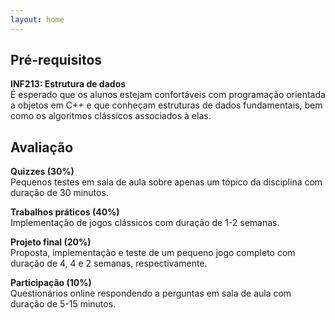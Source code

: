 ```yaml
---
layout: home
---
```


## Pré-requisitos

**INF213: Estrutura de dados**<br>
É esperado que os alunos estejam confortáveis com programação orientada a objetos em C++ e que conheçam estruturas de dados fundamentais, bem como os algoritmos clássicos associados à elas.

## Avaliação

**Quizzes (30%)**<br>
Pequenos testes em sala de aula sobre apenas um tópico da disciplina com duração de 30 minutos.

**Trabalhos práticos (40%)**<br>
Implementação de jogos clássicos com duração de 1-2 semanas.

**Projeto final (20%)**<br>
Proposta, implementação e teste de um pequeno jogo completo com duração de 4, 4 e 2 semanas, respectivamente.

**Participação (10%)**<br>
Questionários online respondendo a perguntas em sala de aula com duração de 5-15 minutos.